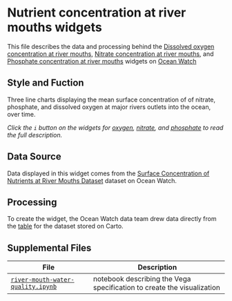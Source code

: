 # Nutrient concentration at river mouths widgets
This file describes the data and processing behind the [Dissolved oxygen concentration at river mouths](https://bit.ly/3oBM2pu), [Nitrate concentration at river mouths](https://bit.ly/3HuKAxO), and [Phosphate concentration at river mouths](https://bit.ly/329fxHC) widgets on [Ocean Watch](https://oceanwatchdata.org)

## Style and Fuction
Three line charts displaying the mean surface concentration of  of nitrate, phosphate, and dissolved oxygen at major rivers outlets into the ocean, over time.

*Click the `i` button on the widgets for [oxygen](https://bit.ly/3oBM2pu), [nitrate](https://bit.ly/3HuKAxO), and [phosphate](https://bit.ly/329fxHC) to read the full description.*

## Data Source
Data displayed in this widget comes from the [Surface Concentration of Nutrients at River Mouths Dataset](../../datasets/ocn_020_alt_chemical_concentrations/README.md) dataset on Ocean Watch.

## Processing
To create the widget, the Ocean Watch data team drew data directly from the [table](https://resourcewatch.carto.com/u/wri-rw/dataset/ocn_020alt_chemical_concentrations) for the dataset stored on Carto.

## Supplemental Files 
| File | Description |
| --------------- | --------------- |
|  [`river-mouth-water-quality.ipynb`](river-mouth-water-quality.ipynb)  |    notebook describing the Vega specification to create the visualization| 
